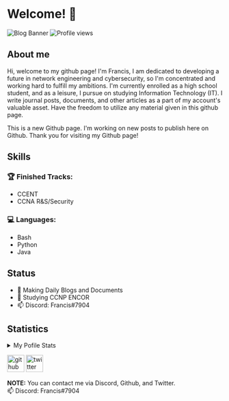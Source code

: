 # Welcome! 👋

![Blog Banner](https://user-images.githubusercontent.com/75497349/107621442-3cbcdc80-6c91-11eb-883a-c813710c2a67.png)
![Profile views](https://gpvc.arturio.dev/Sss)  

## About me
Hi, welcome to my github page! I'm Francis, I am dedicated to developing a future in network engineering and cybersecurity, so I'm concentrated and working hard to fulfill my ambitions. I'm currently enrolled as a high school student, and as a leisure, I pursue on studying Information Technology (IT). I write journal posts, documents, and other articles as a part of my account's valuable asset. Have the freedom to utilize any material given in this github page.

This is a new Github page. I'm working on new posts to publish here on Github. Thank you for visiting my Github page! <br/>

## Skills

### 🏆 Finished Tracks:
- CCENT
- CCNA R&S/Security
### 💻 Languages:
- Bash
- Python
- Java

## Status
- 🔭 Making Daily Blogs and Documents
- 🌱 Studying CCNP ENCOR
- 📫 Discord: Francis#7904 

## Statistics
<details>
  <summary>My Pofile Stats</summary>
  <br/>
  <a href="https://github.com/FrancisIGP/github-readme-stats"><img alt="FrancisIGP's GitHub Stats" src="https://github-readme-stats.vercel.app/api/?username=FrancisIGP&layout=compact&show_icons=true&include_all_commits=true&hide_border=true&theme=radical" /></a>
  <br/>
</details>

[<img src='https://cdn.jsdelivr.net/npm/simple-icons@3.0.1/icons/github.svg' alt='github' height='40'>](https://github.com/FrancisIGP)  [<img src='https://cdn.jsdelivr.net/npm/simple-icons@3.0.1/icons/twitter.svg' alt='twitter' height='40'>](https://twitter.com/Francis_IGP)  

**NOTE:** You can contact me via Discord, Github, and Twitter. <br/>
📫 Discord: Francis#7904 
